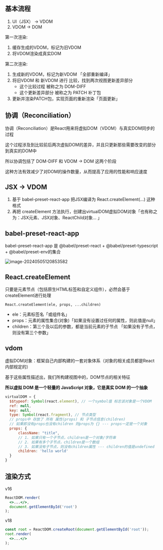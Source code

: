 ## 基本流程

1. UI（JSX） -> VDOM
2. VDOM -> DOM



第一次渲染:

1. 缓存生成的VDOM，标记为旧VDOM
2. 将VDOM渲染成真实DOM



第二次渲染:

1. 生成新的VDOM，标记为新VDOM 「全部重新编译」
2. 将旧VDOM 和 新VDOM 进行 比较，找到两次视图更新差异部分
   - 这个比较过程 被称之为 DOM-DIFF
   - 这个更新差异部分 被称之为 PATCH 补丁包
3. 更新并渲染PATCH包，实现页面的重新渲染「页面更新」



## 协调（Reconciliation）

协调（Reconciliation）是React用来将虚拟DOM（VDOM）与真实DOM同步的过程

这个过程涉及到比较前后两次虚拟DOM的差异，并且只更新那些需要改变的部分到真实的DOM中

所以协调包括了 DOM-DIFF 和 VDOM -> DOM 这两个阶段

这种方法有效减少了对DOM的操作数量，从而提高了应用的性能和响应速度



## JSX -> VDOM

1. 基于 babel-preset-react-app 把JSX编译为 React.createElement(...) 这种格式
2. 再把 createElement 方法执行，创建出virtualDOM虚拟DOM对象「也有称之为：JSX元素、JSX对象、ReactChild对象... 」



## babel-preset-react-app

babel-preset-react-app 是 @babel/preset-react + @babel/preset-typescript + @babel/preset-env的集合

![image-20240505120853582](https://s2.loli.net/2024/05/05/GJhRbBic85dXlLp.png)



##  React.createElement

只要是元素节点（包括原生HTML标签和自定义组件），必然会基于createElement进行处理



`React.createElement(ele, props, ...children)`

+ ele：元素标签名「或组件名」
+ props：元素的属性集合(对象)「如果没有设置过任何的属性，则此值是null」
+ children：第三个及以后的参数，都是当前元素的子节点 「如果没有子节点，则没有第三个参数」



## vdom

虚拟DOM对象：框架自己内部构建的一套对象体系（对象的相关成员都是React内部规定的）

基于这些属性描述出，我们所构建视图中的，DOM节点的相关特征

**所以虚拟 DOM 是一个轻量的 JavaScript 对象，它是真实 DOM 的一个抽象**

```jsx
virtualDOM = {
  $$typeof: Symbol(react.element), // 一个symbol值 标志该对象是一个VDOM
  ref: null,
  key: null,
  type: Symbol(react.fragment), // 节点类型
  // props中 存放了 所有 属性(props) 和 子节点信息(children)
  // 如果即没有props也没有children 则props为 {} --- props一定是一个对象
  props: {
      className: "title",
      // 1. 如果只有一个子节点，children是一个对象/字符串
      // 2. 如果有多个子节点，children是一个数组
      // 3. 如果没有子节点，则没有children属性 --- children的值是undefined
      children: 'hello world'
  }
}
```



## 渲染方式

 v16

```jsx
ReactDOM.render(
  <>...</>,
  document.getElementById('root')
);
```



v18

```jsx
const root = ReactDOM.createRoot(document.getElementById('root'));
root.render(
  <>...</>
);
```
